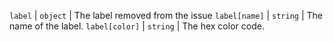 `label` | `object` | The label removed from the issue
`label[name]` | `string` | The name of the label.
`label[color]` | `string` | The hex color code. 
